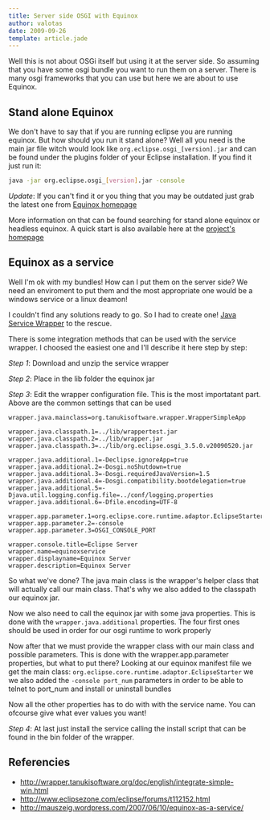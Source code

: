 ```yaml
---
title: Server side OSGI with Equinox
author: valotas
date: 2009-09-26
template: article.jade
---
```


Well this is not about OSGi itself but using it at the server side. So assuming that you have some osgi bundle you want to run them on a server. There is many osgi frameworks that you can use but here we are about to use Equinox.

## Stand alone Equinox

We don't have to say that if you are running eclipse you are running equinox. But how should you run it stand alone? Well all you need is the main jar file witch would look like `org.eclipse.osgi_[version].jar` and can be found under the plugins folder of your Eclipse installation. If you find it just run it:

```sh
java -jar org.eclipse.osgi_[version].jar -console
```

*Update*: If you can't find it or you thing that you may be outdated just grab the latest one from [Equinox homepage][equinox]

More information on that can be found searching for stand alone equinox or headless equinox. A quick start is also available here at the [project's homepage][equinox-quickstart]

## Equinox as a service

Well I'm ok with my bundles! How can I put them on the server side? We need an enviroment to put them and the most appropriate one would be a windows service or a linux deamon!

I couldn't find any solutions ready to go. So I had to create one! [Java Service Wrapper][java-service-wrapper] to the rescue.

There is some integration methods that can be used with the service wrapper. I choosed the easiest one and I'll describe it here step by step:

*Step 1*: Download and unzip the service wrapper

*Step 2*: Place in the lib folder the equinox jar

*Step 3*: Edit the wrapper configuration file. This is the most importatant part. Above are the common settings that can be used

```
wrapper.java.mainclass=org.tanukisoftware.wrapper.WrapperSimpleApp

wrapper.java.classpath.1=../lib/wrappertest.jar
wrapper.java.classpath.2=../lib/wrapper.jar
wrapper.java.classpath.3=../lib/org.eclipse.osgi_3.5.0.v20090520.jar

wrapper.java.additional.1=-Declipse.ignoreApp=true
wrapper.java.additional.2=-Dosgi.noShutdown=true
wrapper.java.additional.3=-Dosgi.requiredJavaVersion=1.5
wrapper.java.additional.4=-Dosgi.compatibility.bootdelegation=true
wrapper.java.additional.5=-Djava.util.logging.config.file=../conf/logging.properties
wrapper.java.additional.6=-Dfile.encoding=UTF-8

wrapper.app.parameter.1=org.eclipse.core.runtime.adaptor.EclipseStarter
wrapper.app.parameter.2=-console
wrapper.app.parameter.3=OSGI_CONSOLE_PORT

wrapper.console.title=Eclipse Server
wrapper.name=equinoxservice
wrapper.displayname=Equinox Server
wrapper.description=Equinox Server
```

So what we've done? The java main class is the wrapper's helper class that will actually call our main class. That's why we also added to the classpath our equinox jar.

Now we also need to call the equinox jar with some java properties. This is done with the `wrapper.java.additional` properties. The four first ones should be used in order for our osgi runtime to work properly

Now after that we must provide the wrapper class with our main class and possible parameters. This is done with the wrapper.app.parameter properties, but what to put there? Looking at our equinox manifest file we get the main class: `org.eclipse.core.runtime.adaptor.EclipseStarter` we we also added the `-console port_num` parameters in order to be able to telnet to port_num and install or uninstall bundles

Now all the other properties has to do with with the service name. You can ofcourse give what ever values you want!

*Step 4*: At last just install the service calling the install script that can be found in the bin folder of the wrapper.

## Referencies

* http://wrapper.tanukisoftware.org/doc/english/integrate-simple-win.html
* http://www.eclipsezone.com/eclipse/forums/t112152.html
* http://mauszeig.wordpress.com/2007/06/10/equinox-as-a-service/


[equinox]: http://download.eclipse.org/equinox/
[equinox-quickstart]: http://www.eclipse.org/equinox/documents/quickstart.php
[java-service-wrapper]: http://wrapper.tanukisoftware.org/doc/english/download.jsp

